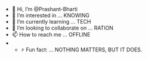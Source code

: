 - 👋 Hi, I’m @Prashant-Bharti
- 👀 I’m interested in ... KNOWING
- 🌱 I’m currently learning ... TECH
- 💞️ I’m looking to collaborate on ... RATION
- 📫 How to reach me ... OFFLINE
- - ⚡ Fun fact: ... NOTHING MATTERS, BUT IT DOES.

<!---
Prashant-Bharti/Prashant-Bharti is a ✨ special ✨ repository because its `README.md` (this file) appears on your GitHub profile.
You can click the Preview link to take a look at your changes.
--->
